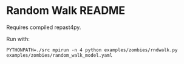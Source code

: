 # Random Walk README

Requires compiled repast4py.

Run with: 

`PYTHONPATH=./src mpirun -n 4 python examples/zombies/rndwalk.py examples/zombies/random_walk_model.yaml`
